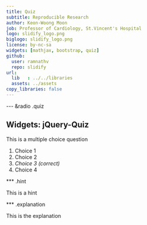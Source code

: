 ```yaml
---
title: Quiz
subtitle: Reproducible Research
author: Keon-Woong Moon
job: Professor of Cardiology, St.Vincent's Hospital
logo: slidify_logo.png
biglogo: slidify_logo.png
license: by-nc-sa
widgets: [mathjax, bootstrap, quiz]
github:
  user: ramnathv
  repo: slidify
url:
  lib   : ../../libraries
  assets: ../assets
copy_libraries: false
---
```





--- &radio .quiz

## Widgets: jQuery-Quiz ##

This is a multiple choice question

1. Choice 1
2. Choice 2
3. _Choice 3 (correct)_
4. Choice 4

*** .hint

This is a hint

*** .explanation

This is the explanation


